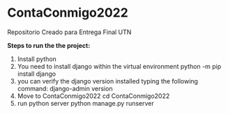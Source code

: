 # ContaConmigo2022
Repositorio Creado para Entrega Final UTN

**Steps to run the the project:**
1. Install python
2. You need to install django within the virtual environment
python -m pip install django	
3. you can verify the django version installed typing the following command:
django-admin version
4. Move to ContaConmigo2022
cd ContaConmigo2022
5. run python server
python manage.py runserver
